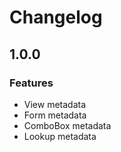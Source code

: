 # Changelog

## 1.0.0
### Features
* View metadata
* Form metadata
* ComboBox metadata
* Lookup metadata